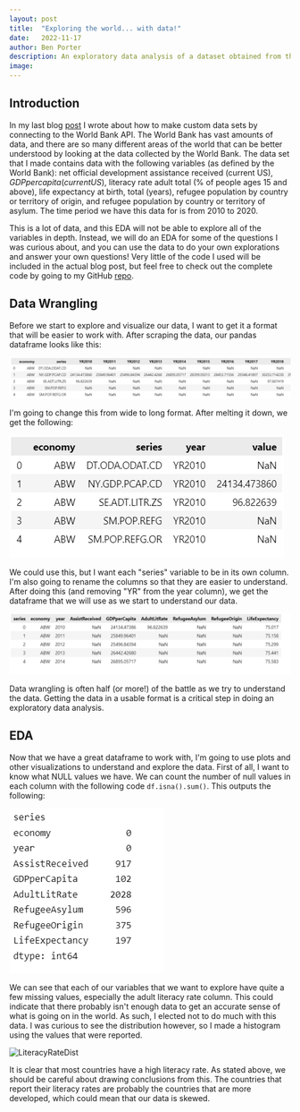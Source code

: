 ```yaml
---
layout: post
title:  "Exploring the world... with data!"
date:   2022-11-17
author: Ben Porter
description: An exploratory data analysis of a dataset obtained from the World Bank
image: 
---
```


## Introduction

In my last blog [post](https://benp33.github.io/stat386-projects/2022/10/21/my-project-2.html) I wrote about how to make custom data sets by connecting to the World Bank API. The World Bank has vast amounts of data, and there are so many different areas of the world that can be better understood by looking at the data collected by the World Bank. The data set that I made contains data with the following variables (as defined by the World Bank): net official development assistance received (current US$), GDP per capita (current US$), literacy rate adult total (% of people ages 15 and above), life expectancy at birth, total (years), refugee population by country or territory of origin, and refugee population by country or territory of asylum. The time period we have this data for is from 2010 to 2020.

This is a lot of data, and this EDA will not be able to explore all of the variables in depth. Instead, we will do an EDA for some of the questions I was curious about, and you can use the data to do your own explorations and answer your own questions! Very little of the code I used will be included in the actual blog post, but feel free to check out the complete code by going to my GitHub [repo](https://github.com/BenP33/World-Bank-Data-EDA). 

## Data Wrangling

Before we start to explore and visualize our data, I want to get it a format that will be easier to work with. After scraping the data, our pandas dataframe looks like this: 

![InitialDf](https://github.com/BenP33/stat386-projects/raw/main/assets/images/FirstDfScreenshot.png)

I'm going to change this from wide to long format. After melting it down, we get the following:

![LongDf](https://github.com/BenP33/stat386-projects/raw/main/assets/images/LongDfScreenshot2.png)

We could use this, but I want each "series" variable to be in its own column. I'm also going to rename the columns so that they are easier to understand. After doing this (and removing "YR" from the year column), we get the dataframe that we will use as we start to understand our data. 

![FinalDf](https://github.com/BenP33/stat386-projects/raw/main/assets/images/FinalDf3.png)

Data wrangling is often half (or more!) of the battle as we try to understand the data. Getting the data in a usable format is a critical step in doing an exploratory data analysis. 

## EDA

Now that we have a great dataframe to work with, I'm going to use plots and other visualizations to understand and explore the data. First of all, I want to know what NULL values we have. We can count the number of null values in each column with the following code `df.isna().sum()`. This outputs the following:

![NullValues](https://github.com/BenP33/stat386-projects/raw/main/assets/images/MissingValues4.png)

We can see that each of our variables that we want to explore have quite a few missing values, especially the adult literacy rate column. This could indicate that there probably isn't enough data to get an accurate sense of what is going on in the world. As such, I elected not to do much with this data. I was curious to see the distribution however, so I made a histogram using the values that were reported.

![LiteracyRateDist]()

It is clear that most countries have a high literacy rate. As stated above, we should be careful about drawing conclusions from this. The countries that report their literacy rates are probably the countries that are more developed, which could mean that our data is skewed. 
